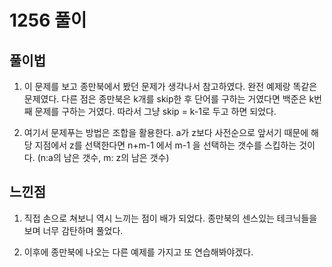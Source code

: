 # 1256 풀이

## 풀이법

1. 이 문제를 보고 종만북에서 봤던 문제가 생각나서 참고하였다. 완전 예제랑 똑같은 문제였다. 다른 점은 종만북은 k개를 skip한 후 단어를 구하는 거였다면 백준은 k번째 문제를 구하는 거였다. 따라서 그냥 skip = k-1로 두고 하면 되었다.

2. 여기서 문제푸는 방법은 조합을 활용한다. a가 z보다 사전순으로 앞서기 때문에 해당 지점에서 z를 선택한다면 n+m-1 에서 m-1 을 선택하는 갯수를 스킵하는 것이다. (n:a의 남은 갯수, m: z의 남은 갯수)

## 느낀점

1. 직접 손으로 쳐보니 역시 느끼는 점이 배가 되었다. 종만북의 센스있는 테크닉들을 보며 너무 감탄하며 풀었다.

2. 이후에 종만북에 나오는 다른 예제를 가지고 또 연습해봐야겠다.